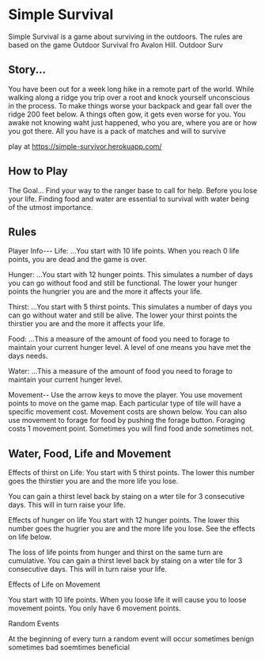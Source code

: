 # Simple Survival

Simple Survival is a game about surviving in the outdoors. The rules are based on the game Outdoor Survival fro Avalon Hill.  Outdoor Surv

## Story...

You have been out for a week long hike in a remote part of the world. While walking along a ridge you trip over a root and knock yourself unconscious in the process. To make things worse your backpack and gear fall over the ridge 200 feet below. A things often gow, it gets even worse for you.  You awake not knowing waht just happened, who you are, where you are or how you got there. All you have is a pack of matches and will to survive

play at <a>https://simple-survivor.herokuapp.com/</a>


## How to Play

The Goal...
Find your way to the ranger base to call for help. Before you lose your life.  Finding food and water are essential to survival with water being of the utmost importance.

## Rules
Player Info---
Life:  ...You start with 10 life points.  When you reach 0 life points, you are dead and the game is over.

Hunger: ...You start with 12 hunger points.  This simulates a number of days you can go without food and still be functional.  The lower your hunger points the hungrier you are and the more it affects your life.

Thirst: ...You start with 5 thirst points. This simulates a number of days you can go without water and still be alive.  The lower your thirst points the thirstier you are and the more it affects your life. 

Food: ...This a measure of the amount of food you need to forage to maintain your current hunger level. A level of one means you have met the days needs.

Water: ...This a measure of the amount of food you need to forage to maintain your current hunger level.

Movement--
Use the arrow keys to move the player.  You use movement points to move on the game map.  Each particular type of tile will have a specific movement cost. Movement costs are shown below.  You can also use movement to forage for food by pushing the forage button.  Foraging costs 1 movement point.  Sometimes you will find food ande sometimes not.

## Water, Food, Life and Movement


Effects of thirst on Life:
You start with 5 thirst points.  The lower this number goes the thirstier you are and the more life you lose.

You can gain a thirst level back by staing on a wter tile for 3 consecutive days.  This will in turn raise your life.

Effects of hunger on life
You start with 12 hunger points.  The lower this number goes the hugrier you are and the more life you lose. See the effects on life below.

The loss of life points from hunger and thirst on the same turn are cumulative.  You can gain a thirst level back by staing on a wter tile for 3 consecutive days.  This will in turn raise your life.




Effects of Life on Movement

You start with 10 life points.  When you loose life it will cause you to loose movement points.  You only have 6 movement points.


Random Events

At the beginning of every turn a random event will occur sometimes benign sometimes bad  soemtimes beneficial
